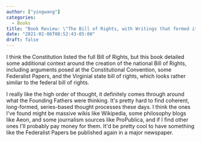 ```yaml
---
author: ["yingwang"]
categories:
  - Books
title: "Book Review: \"The Bill of Rights, with Writings that formed its Foundation\", by Applewood Books"
date: "2021-02-06T08:52:43-05:00"
draft: false
---
```


I think the Constitution listed the full Bill of Rights, but this book detailed
some additional context around the creation of the national Bill of Rights,
including arguments posed at the Constitutional Convention, some Federalist
Papers, and the Virginial state bill of rights, which looks rather similar to
the federal bill of rights.

I really like the high order of thought, it definitely comes through around what
the Founding Fathers were thinking. It's pretty hard to find coherent,
long-formed, series-based thought processes these days. I think the ones I've
found might be massive wikis like Wikipedia, some philosophy blogs like Aeon,
and some journalism sources like ProPublica, and if I find other ones I'll
probably pay money for them. It'd be pretty cool to have something like the
Federalist Papers be published again in a major newspaper.
